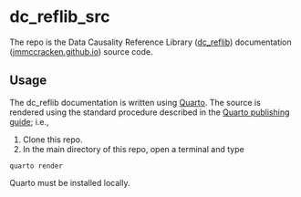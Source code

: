 # dc_reflib_src
The repo is the Data Causality Reference Library ([dc_reflib](https://github.com/jmmccracken/dc_reflib)) documentation ([jmmccracken.github.io](https://jmmccracken.github.io)) source code.

## Usage
The dc_reflib documentation is written using [Quarto](https://quarto.org/). The source is rendered using the standard procedure described in the [Quarto publishing guide](https://quarto.org/docs/guide/); i.e.,
1. Clone this repo.
2. In the main directory of this repo, open a terminal and type
```quarto
quarto render
```
Quarto must be installed locally.
